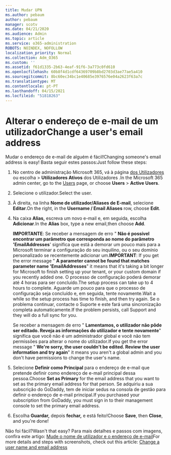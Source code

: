 ```yaml
---
title: Mudar UPN
ms.author: pebaum
author: pebaum
manager: scotv
ms.date: 04/21/2020
ms.audience: Admin
ms.topic: article
ms.service: o365-administration
ROBOTS: NOINDEX, NOFOLLOW
localization_priority: Normal
ms.collection: Adm_O365
ms.custom: ''
ms.assetid: f61d1335-2b63-4eaf-91f6-3a773c0fd610
ms.openlocfilehash: 60b8f4d1cdf64369709b8bd2703d3ae77ae5a410
ms.sourcegitcommit: 8bc60ec34bc1e40685e3976576e04a2623f63a7c
ms.translationtype: MT
ms.contentlocale: pt-PT
ms.lasthandoff: 04/15/2021
ms.locfileid: "51818263"
---
```

# <a name="change-a-users-email-address"></a><span data-ttu-id="02d9e-102">Alterar o endereço de e-mail de um utilizador</span><span class="sxs-lookup"><span data-stu-id="02d9e-102">Change a user's email address</span></span>

<span data-ttu-id="02d9e-103">Mudar o endereço de e-mail de alguém é fácil!</span><span class="sxs-lookup"><span data-stu-id="02d9e-103">Changing someone's email address is easy!</span></span> <span data-ttu-id="02d9e-104">Basta seguir estes passos:</span><span class="sxs-lookup"><span data-stu-id="02d9e-104">Just follow these steps:</span></span>
  
1. <span data-ttu-id="02d9e-105">No centro de administração Microsoft 365, vá à página [dos Utilizadores](https://go.microsoft.com/fwlink/p/?linkid=834822) ou escolha  \> **Utilizadores Ativos** dos Utilizadores .</span><span class="sxs-lookup"><span data-stu-id="02d9e-105">In the Microsoft 365 admin center, go to the [Users](https://go.microsoft.com/fwlink/p/?linkid=834822) page, or choose **Users** \> **Active Users**.</span></span>
    
2. <span data-ttu-id="02d9e-106">Selecione o utilizador.</span><span class="sxs-lookup"><span data-stu-id="02d9e-106">Select the user.</span></span>
    
3. <span data-ttu-id="02d9e-107">À direita, na linha **Nome de utilizador/Aliases de E-mail**, selecione **Editar**.</span><span class="sxs-lookup"><span data-stu-id="02d9e-107">On the right, in the **Username / Email Aliases** row, choose **Edit**.</span></span>
    
4. <span data-ttu-id="02d9e-108">Na caixa **Alias,** escreva um novo e-mail e, em seguida, escolha **Adicionar**.</span><span class="sxs-lookup"><span data-stu-id="02d9e-108">In the **Alias** box, type a new email,then choose **Add**.</span></span>
    
    <span data-ttu-id="02d9e-109">**IMPORTANTE**: Se receber a mensagem de erro " **Não é possível encontrar um parâmetro que corresponda ao nome do parâmetro 'EmailAddresses**' significa que está a demorar um pouco mais para a Microsoft terminar a configuração do seu inquilino, ou o seu domínio personalizado se recentemente adicionar um.</span><span class="sxs-lookup"><span data-stu-id="02d9e-109">**IMPORTANT**: If you get the error message " **A parameter cannot be found that matches parameter name 'EmailAddresses**" it means that it's taking a bit longer for Microsoft to finish setting up your tenant, or your custom domain if you recently added one.</span></span> <span data-ttu-id="02d9e-110">O processo de configuração poderá demorar até 4 horas para ser concluído.</span><span class="sxs-lookup"><span data-stu-id="02d9e-110">The setup process can take up to 4 hours to complete.</span></span> <span data-ttu-id="02d9e-111">Aguarde um pouco para que o processo de configuração seja concluído e, em seguida, tente novamente.</span><span class="sxs-lookup"><span data-stu-id="02d9e-111">Wait a while so the setup process has time to finish, and then try again.</span></span> <span data-ttu-id="02d9e-112">Se o problema continuar, contacte o Suporte e este fará uma sincronização completa automaticamente.</span><span class="sxs-lookup"><span data-stu-id="02d9e-112">If the problem persists, call Support and they will do a full sync for you.</span></span>
    
    <span data-ttu-id="02d9e-113">Se receber a mensagem de erro " **Lamentamos, o utilizador não pôde ser editado. Reveja as informações do utilizador e tente novamente**" significa que você não é um administrador global e você não tem permissões para alterar o nome do utilizador.</span><span class="sxs-lookup"><span data-stu-id="02d9e-113">If you get the error message " **We're sorry, the user couldn't be edited. Review the user information and try again**" it means you aren't a global admin and you don't have permissions to change the user's name.</span></span>
    
5. <span data-ttu-id="02d9e-114">Selecione **Definir como Principal** para o endereço de e-mail que pretende definir como endereço de e-mail principal dessa pessoa.</span><span class="sxs-lookup"><span data-stu-id="02d9e-114">Choose **Set as Primary** for the email address that you want to set as the primary email address for that person.</span></span> <span data-ttu-id="02d9e-115">Se adquiriu a sua subscrição do GoDaddy, tem de iniciar sedus na consola de gestão para definir o endereço de e-mail principal.</span><span class="sxs-lookup"><span data-stu-id="02d9e-115">If you purchased your subscription from GoDaddy, you must sign in to their management console to set the primary email address.</span></span> 
    
6. <span data-ttu-id="02d9e-116">Escolha **Guardar,** depois **fechar,** e está feito!</span><span class="sxs-lookup"><span data-stu-id="02d9e-116">Choose **Save**, then **Close**, and you're done!</span></span>
    
<span data-ttu-id="02d9e-117">Não foi fácil?</span><span class="sxs-lookup"><span data-stu-id="02d9e-117">Wasn't that easy?</span></span> <span data-ttu-id="02d9e-118">Para mais detalhes e passos com imagens, confira este artigo: [Mude o nome de utilizador e o endereço de e-mail](https://docs.microsoft.com/microsoft-365/admin/add-users/change-a-user-name-and-email-address)</span><span class="sxs-lookup"><span data-stu-id="02d9e-118">For more details and steps with screenshots, check out this article: [Change a user name and email address](https://docs.microsoft.com/microsoft-365/admin/add-users/change-a-user-name-and-email-address)</span></span>
  

